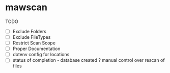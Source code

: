 # mawscan

TODO

- [ ] Exclude Folders
- [ ] Exclude FileTypes
- [ ] Restrict Scan Scope
- [ ] Proper Documentation
- [ ] dotenv config for locations
- [ ] status of completion - database created ? manual control over rescan of files
